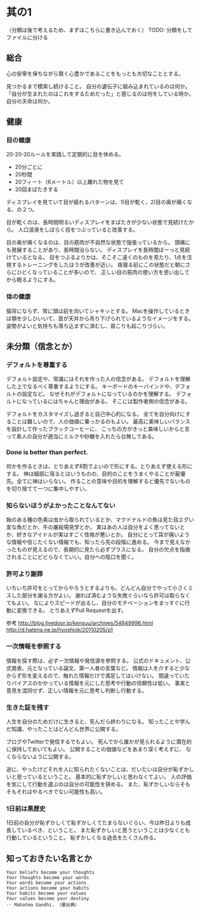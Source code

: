 # 其の1

（分類は後で考えるため、まずはこちらに書き込んでおく）
TODO: 分類をしてファイルに分ける

## 総合

心の安寧を保ちながら賢く心豊かであることをもっとも大切なこととする。

見つかるまで模索し続けること。
自分の遺伝子に組み込まれているのは何か。
「自分が生まれたのはこれをするためだった」と感じるのは何をしている時か。
自分の天命は何か。

## 健康

### 目の健康

20-20-20ルールを実践して定期的に目を休める。

  * 20分ごとに
  * 20秒間
  * 20フィート（6メートル）以上離れた物を見て
  * 20回まばたきする

ディスプレイを見ていて目が疲れるパターンは、1)目が乾く、2)目の奥が痛くなる、の２つ。

目が乾くのは、長時間明るいディスプレイをまばたきが少ない状態で見続けたから。
人口涙液をしばらく目をつぶっていると改善する。

目の奥が痛くなるのは、目の筋肉が不自然な状態で強張っているから。
頭痛にも発展することがあり、長時間治らない。
ディスプレイを長時間ぼーっと見続けているとなる。
目をつぶるよりかは、そこそこ遠くのものを見たり、1点を注視するトレーニングをしたほうが改善が近い。
夜寝る前にこの状態だと朝にさらにひどくなっていることが多いので、
正しい目の筋肉の使い方を思い出してから眠るようにする。

### 体の健康

猫背にならず、常に頭は前を向いてシャキッとする。
Macを操作しているときは顎を少しひいいて、首が天井から吊り下げられているようなイメージをする。
姿勢がよいと気持ちも落ち込まずに済むし、肩こりも起こりづらい。

## 未分類（信念とか）

### デフォルトを尊重する

デフォルト設定や、常識にはそれを作った人の信念がある。
デフォルトを理解した上でなるべく尊重するようにする。
キーボードのキーバインドや、デフォルトの設定など。
なぜそれがデフォルトになっているのかを理解する。
デフォルトになっているにはちゃんと理由がある。
そこには製作者側の信念がある。

デフォルトをカスタマイズし過ぎると自己中心的になる。
全てを自分向けにすることは難しいので、人の価値に乗っかるのもよい。
最高に美味しいバランスを設計して作ったブラックコーヒーに、
こっちの方がきっと美味しいからと言って素人の自分が適当にミルクや砂糖を入れたら台無しである。

### Done is better than perfect.

何かを作るときは、とりあえず8割でよいので形にする。とりあえず使える形にする。
神は細部に宿るとはいうものの、目的のことをうまくやることが最優先。全てに神はいらない。
作ることの意味や目的を理解すると優先でないものを切り捨てて一つに集中しやすい。

### 知らないほうがよかったことなんてない

飴のある種の色素は虫から取られているとか、マクドナルドの魚は見た目エグい変な魚だとか、牛の屠殺場見学とか。
実はあの人は自分をよく思ってないとか、好きなアイドルが実はすごく性格が悪いとか。
自分にとって耳が痛いような情報や信じたくない情報でも、知ったら先の段階に進める。
今まで見えなかったものが見えるので、長期的に見たら必ずプラスになる。
自分の欠点を指摘されることにビビらなくていい。自分への陰口を聞く。

### 許可より謝罪

いちいち許可をとってからやろうとするよりも、どんどん自分でやって小さくミスした部分を謝る方がよい。
謝れば済むような失敗ぐらいなら許可は取らなくてもよい。
なによりスピードが出るし、自分のモチベーションをまっすぐに行動に変換できる。
とりあえずPull Requestを出す。

参考
http://blog.livedoor.jp/kensuu/archives/54849996.html
http://d.hatena.ne.jp/hyoshiok/20110205/p1

### 一次情報を参照する

情報を探す際は、必ず一次情報や発信源を参照する。
公式のドキュメント、公式発表、元となっている論文、第一人者の言葉など。
情報は人を介すると少なからず形を変えるので、触れた情報だけで満足してはいけない。
間違っていたりバイアスのかかっている情報を元にした思考や行動の信頼性は低い。
事実と意見を混同せず、正しい情報を元に思考し判断し行動する。

### 生きた証を残す

人生を自分のためだけに生きると、死んだら終わりになる。
知ったことや学んだ知識、やったことはどんどん世界に公開する。

ブログやTwitterで発信するでもよい。
死んでから誰かが見られるように潜在的に保持しておいてもよい。
公開することの価値などをあまり深く考えずに、
なくならないように公開する。

逆に、やったけどそれを人に知られたくないことは、だいたいは自分が恥ずかしいと思っているということ。
基本的に恥ずかしいと思わなくてよい。
人の評価を気にして行動を選ぶのは自分の可能性を狭める。
また、恥ずかしいならそもそもそれはやるべきでない可能性も高い。

### 1日前は黒歴史

1日前の自分が恥ずかしくて恥ずかしくてたまらないぐらい、今は昨日よりも成長しているべき、ということ。
また恥ずかしいと思うということは少なくとも行動しているということ。
恥ずかしくなる過去をたくさん作る。

## 知っておきたい名言とか

```
Your beliefs become your thoughts
Your thoughts become your words
Your words become your actions
Your actions become your habits
Your habits become your values
Your values become your destiny
-- Mahatma Gandhi. （要出典）
```

